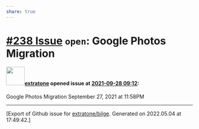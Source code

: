 ```yaml
---
share: true
---
```

# [\#238 Issue](https://github.com/extratone/bilge/issues/238) `open`: Google Photos Migration

#### <img src="https://avatars.githubusercontent.com/u/43663476?u=5047287ff0b8c3ce7f7e5858d204c9b3e57d8e44&v=4" width="50">[extratone](https://github.com/extratone) opened issue at [2021-09-28 09:12](https://github.com/extratone/bilge/issues/238):

Google Photos Migration September 27, 2021 at 11:58PM




-------------------------------------------------------------------------------



[Export of Github issue for [extratone/bilge](https://github.com/extratone/bilge). Generated on 2022.05.04 at 17:49:42.]
